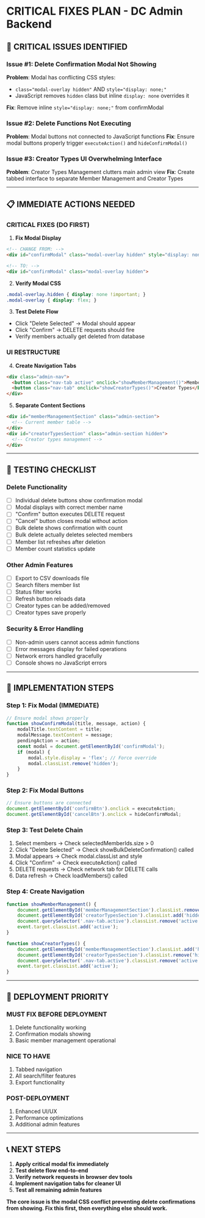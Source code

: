 # CRITICAL FIXES PLAN - DC Admin Backend

## 🚨 CRITICAL ISSUES IDENTIFIED

### **Issue #1: Delete Confirmation Modal Not Showing**
**Problem**: Modal has conflicting CSS styles:
- `class="modal-overlay hidden"` AND `style="display: none;"`
- JavaScript removes `hidden` class but inline `display: none` overrides it

**Fix**: Remove inline `style="display: none;"` from confirmModal

### **Issue #2: Delete Functions Not Executing**
**Problem**: Modal buttons not connected to JavaScript functions
**Fix**: Ensure modal buttons properly trigger `executeAction()` and `hideConfirmModal()`

### **Issue #3: Creator Types UI Overwhelming Interface**
**Problem**: Creator Types Management clutters main admin view
**Fix**: Create tabbed interface to separate Member Management and Creator Types

---

## 📋 IMMEDIATE ACTIONS NEEDED

### **CRITICAL FIXES (DO FIRST)**

1. **Fix Modal Display**
```html
<!-- CHANGE FROM: -->
<div id="confirmModal" class="modal-overlay hidden" style="display: none;">

<!-- TO: -->
<div id="confirmModal" class="modal-overlay hidden">
```

2. **Verify Modal CSS**
```css
.modal-overlay.hidden { display: none !important; }
.modal-overlay { display: flex; }
```

3. **Test Delete Flow**
- Click "Delete Selected" → Modal should appear
- Click "Confirm" → DELETE requests should fire
- Verify members actually get deleted from database

### **UI RESTRUCTURE**

4. **Create Navigation Tabs**
```html
<div class="admin-nav">
  <button class="nav-tab active" onclick="showMemberManagement()">Member Management</button>
  <button class="nav-tab" onclick="showCreatorTypes()">Creator Types</button>
</div>
```

5. **Separate Content Sections**
```html
<div id="memberManagementSection" class="admin-section">
  <!-- Current member table -->
</div>
<div id="creatorTypesSection" class="admin-section hidden">
  <!-- Creator types management -->
</div>
```

---

## 🧪 TESTING CHECKLIST

### **Delete Functionality**
- [ ] Individual delete buttons show confirmation modal
- [ ] Modal displays with correct member name
- [ ] "Confirm" button executes DELETE request
- [ ] "Cancel" button closes modal without action
- [ ] Bulk delete shows confirmation with count
- [ ] Bulk delete actually deletes selected members
- [ ] Member list refreshes after deletion
- [ ] Member count statistics update

### **Other Admin Features**
- [ ] Export to CSV downloads file
- [ ] Search filters member list
- [ ] Status filter works
- [ ] Refresh button reloads data
- [ ] Creator types can be added/removed
- [ ] Creator types save properly

### **Security & Error Handling**
- [ ] Non-admin users cannot access admin functions
- [ ] Error messages display for failed operations
- [ ] Network errors handled gracefully
- [ ] Console shows no JavaScript errors

---

## 🔧 IMPLEMENTATION STEPS

### **Step 1: Fix Modal (IMMEDIATE)**
```javascript
// Ensure modal shows properly
function showConfirmModal(title, message, action) {
    modalTitle.textContent = title;
    modalMessage.textContent = message;
    pendingAction = action;
    const modal = document.getElementById('confirmModal');
    if (modal) {
        modal.style.display = 'flex'; // Force override
        modal.classList.remove('hidden');
    }
}
```

### **Step 2: Fix Modal Buttons**
```javascript
// Ensure buttons are connected
document.getElementById('confirmBtn').onclick = executeAction;
document.getElementById('cancelBtn').onclick = hideConfirmModal;
```

### **Step 3: Test Delete Chain**
1. Select members → Check selectedMemberIds.size > 0
2. Click "Delete Selected" → Check showBulkDeleteConfirmation() called
3. Modal appears → Check modal.classList and style
4. Click "Confirm" → Check executeAction() called
5. DELETE requests → Check network tab for DELETE calls
6. Data refresh → Check loadMembers() called

### **Step 4: Create Navigation**
```javascript
function showMemberManagement() {
    document.getElementById('memberManagementSection').classList.remove('hidden');
    document.getElementById('creatorTypesSection').classList.add('hidden');
    document.querySelector('.nav-tab.active').classList.remove('active');
    event.target.classList.add('active');
}

function showCreatorTypes() {
    document.getElementById('memberManagementSection').classList.add('hidden');
    document.getElementById('creatorTypesSection').classList.remove('hidden');
    document.querySelector('.nav-tab.active').classList.remove('active');
    event.target.classList.add('active');
}
```

---

## 🚀 DEPLOYMENT PRIORITY

### **MUST FIX BEFORE DEPLOYMENT**
1. Delete functionality working
2. Confirmation modals showing
3. Basic member management operational

### **NICE TO HAVE**
1. Tabbed navigation
2. All search/filter features
3. Export functionality

### **POST-DEPLOYMENT**
1. Enhanced UI/UX
2. Performance optimizations
3. Additional admin features

---

## 📞 NEXT STEPS

1. **Apply critical modal fix immediately**
2. **Test delete flow end-to-end**
3. **Verify network requests in browser dev tools**
4. **Implement navigation tabs for cleaner UI**
5. **Test all remaining admin features**

**The core issue is the modal CSS conflict preventing delete confirmations from showing. Fix this first, then everything else should work.**